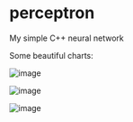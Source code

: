 # perceptron
My simple C++ neural network

Some beautiful charts:

![image](https://user-images.githubusercontent.com/3162688/177390689-d078550b-4f2a-47f4-bd77-382e9de41f6e.png)

![image](https://user-images.githubusercontent.com/3162688/177390867-d2a39e05-4b85-40f3-86fc-e8da7f88953f.png)

![image](https://user-images.githubusercontent.com/3162688/177391041-60c2f605-2ace-445f-9f8b-f7a63b2b083f.png)

